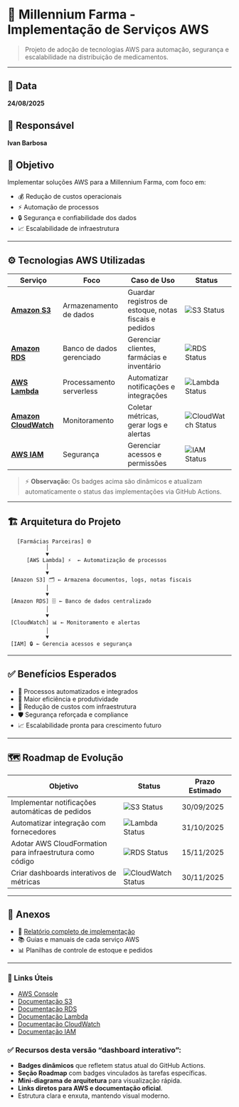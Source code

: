 # 🌿 Millennium Farma - Implementação de Serviços AWS

> Projeto de adoção de tecnologias AWS para automação, segurança e escalabilidade na distribuição de medicamentos.

---

## 📅 Data
**24/08/2025**

## 👤 Responsável
**Ivan Barbosa**

## 🎯 Objetivo
Implementar soluções AWS para a Millennium Farma, com foco em:

- 💰 Redução de custos operacionais  
- ⚡ Automação de processos  
- 🔒 Segurança e confiabilidade dos dados  
- 📈 Escalabilidade de infraestrutura  

---

## ⚙️ Tecnologias AWS Utilizadas

| Serviço | Foco | Caso de Uso | Status |
|--------|------|------------|--------|
| **[Amazon S3](https://aws.amazon.com/s3/)** | Armazenamento de dados | Guardar registros de estoque, notas fiscais e pedidos | ![S3 Status](https://github.com/usuario/millennium-farma/actions/workflows/s3.yml/badge.svg) |
| **[Amazon RDS](https://aws.amazon.com/rds/)** | Banco de dados gerenciado | Gerenciar clientes, farmácias e inventário | ![RDS Status](https://github.com/usuario/millennium-farma/actions/workflows/rds.yml/badge.svg) |
| **[AWS Lambda](https://aws.amazon.com/lambda/)** | Processamento serverless | Automatizar notificações e integrações | ![Lambda Status](https://github.com/usuario/millennium-farma/actions/workflows/lambda.yml/badge.svg) |
| **[Amazon CloudWatch](https://aws.amazon.com/cloudwatch/)** | Monitoramento | Coletar métricas, gerar logs e alertas | ![CloudWatch Status](https://github.com/usuario/millennium-farma/actions/workflows/cloudwatch.yml/badge.svg) |
| **[AWS IAM](https://aws.amazon.com/iam/)** | Segurança | Gerenciar acessos e permissões | ![IAM Status](https://github.com/usuario/millennium-farma/actions/workflows/iam.yml/badge.svg) |

> ⚡ **Observação:** Os badges acima são dinâmicos e atualizam automaticamente o status das implementações via GitHub Actions.

---

## 🏗 Arquitetura do Projeto

```text
   [Farmácias Parceiras] 🌐
            │
            ▼
      [AWS Lambda] ⚡  ← Automatização de processos
            │
            ▼
 [Amazon S3] 🗂 ← Armazena documentos, logs, notas fiscais
            │
            ▼
 [Amazon RDS] 🗄 ← Banco de dados centralizado
            │
            ▼
 [CloudWatch] 📊 ← Monitoramento e alertas
            │
            ▼
 [IAM] 🔒 ← Gerencia acessos e segurança

```


---

## ✅ Benefícios Esperados

* 🔄 Processos automatizados e integrados
* 🚀 Maior eficiência e produtividade
* 💸 Redução de custos com infraestrutura
* 🛡️ Segurança reforçada e compliance
* 📈 Escalabilidade pronta para crescimento futuro

---

## 🗺 Roadmap de Evolução

| Objetivo                                                  | Status                                                                                                       | Prazo Estimado |
| --------------------------------------------------------- | ------------------------------------------------------------------------------------------------------------ | -------------- |
| Implementar notificações automáticas de pedidos           | ![S3 Status](https://github.com/usuario/millennium-farma/actions/workflows/s3.yml/badge.svg)                 | 30/09/2025     |
| Automatizar integração com fornecedores                   | ![Lambda Status](https://github.com/usuario/millennium-farma/actions/workflows/lambda.yml/badge.svg)         | 31/10/2025     |
| Adotar AWS CloudFormation para infraestrutura como código | ![RDS Status](https://github.com/usuario/millennium-farma/actions/workflows/rds.yml/badge.svg)               | 15/11/2025     |
| Criar dashboards interativos de métricas                  | ![CloudWatch Status](https://github.com/usuario/millennium-farma/actions/workflows/cloudwatch.yml/badge.svg) | 30/11/2025     |

---

## 📎 Anexos

* 📝 [Relatório completo de implementação](docs/relatorio_final.pdf)
* 📚 Guias e manuais de cada serviço AWS
* 📊 Planilhas de controle de estoque e pedidos

---

### 🔗 Links Úteis

* [AWS Console](https://aws.amazon.com/console/)
* [Documentação S3](https://docs.aws.amazon.com/s3/index.html)
* [Documentação RDS](https://docs.aws.amazon.com/rds/index.html)
* [Documentação Lambda](https://docs.aws.amazon.com/lambda/index.html)
* [Documentação CloudWatch](https://docs.aws.amazon.com/cloudwatch/index.html)
* [Documentação IAM](https://docs.aws.amazon.com/iam/index.html)



### ✅ Recursos desta versão “dashboard interativo”:
- **Badges dinâmicos** que refletem status atual do GitHub Actions.  
- **Seção Roadmap** com badges vinculados às tarefas específicas.  
- **Mini-diagrama de arquitetura** para visualização rápida.  
- **Links diretos para AWS e documentação oficial**.  
- Estrutura clara e enxuta, mantendo visual moderno.
